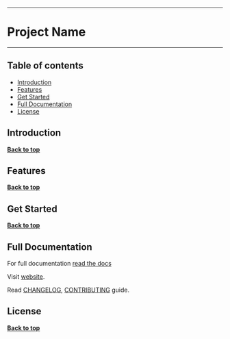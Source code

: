 - - -
# Project Name
- - -

## Table of contents

- [Introduction](#introduction)
- [Features](#features)
- [Get Started](#get-started)
- [Full Documentation](#full-documentation)
- [License](#license)

## Introduction

**[Back to top](#table-of-contents)**

## Features

**[Back to top](#table-of-contents)**

## Get Started

**[Back to top](#table-of-contents)**

## Full Documentation

For full documentation [read the docs]()

Visit [website]().

Read [CHANGELOG], [CONTRIBUTING] guide.

[CHANGELOG]: CHANGELOG.md
[CONTRIBUTING]: CONTRIBUTING.md

## License

**[Back to top](#table-of-contents)**
